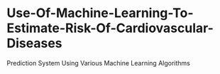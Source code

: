 # Use-Of-Machine-Learning-To-Estimate-Risk-Of-Cardiovascular-Diseases
Prediction System Using Various Machine Learning Algorithms
